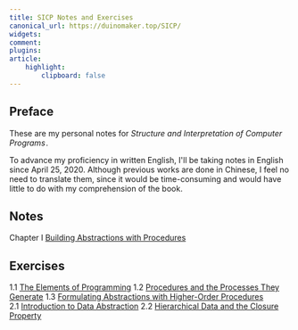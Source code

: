 ```yaml
---
title: SICP Notes and Exercises
canonical_url: https://duinomaker.top/SICP/
widgets:
comment:
plugins:
article:
    highlight:
        clipboard: false
---
```


## Preface

These are my personal notes for *Structure and Interpretation of Computer Programs*&hairsp;.

To advance my proficiency in written English, I'll be taking notes in English since April 25, 2020. Although previous works are done in Chinese, I feel no need to translate them, since it would be time-consuming and would have little to do with my comprehension of the book.

## Notes

<span class="mono rigid">Chapter I&nbsp;</span><a href="/SICP/notes/1/" target="_self">Building Abstractions with Procedures</a>
<!-- <span class="mono rigid">Chapter II&nbsp;&nbsp;</span>Building Abstractions with Data
<span class="mono rigid">Chapter III&nbsp;</span>Modularity, Objects, and State
<span class="mono rigid">Chapter IV&nbsp;&nbsp;</span>Metalinguistic Abstraction
<span class="mono rigid">Chapter V&nbsp;&nbsp;&nbsp;</span>Computing with Register Machines -->

## Exercises

<span class="mono rigid">1.1&nbsp;</span><a href="/SICP/exercises/1-1/" target="_self">The Elements of Programming</a>
<span class="mono rigid">1.2&nbsp;</span><a href="/SICP/exercises/1-2/" target="_self">Procedures and the Processes They Generate</a>
<span class="mono rigid">1.3&nbsp;</span><a href="/SICP/exercises/1-3/" target="_self">Formulating Abstractions with Higher-Order Procedures</a>
<span class="mono rigid">2.1&nbsp;</span><a href="/SICP/exercises/2-1/" target="_self">Introduction to Data Abstraction</a>
<span class="mono rigid">2.2&nbsp;</span><a href="/SICP/exercises/2-2/" target="_self">Hierarchical Data and the Closure Property</a>